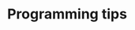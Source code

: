---
title: Programming tips
permalink: /tips/
layout: page
excerpt: Programming article by Mahendrata Harpi.
---